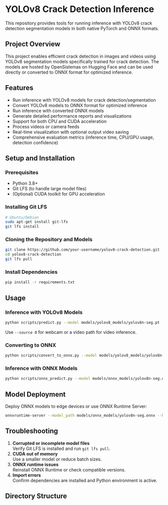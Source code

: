 # YOLOv8 Crack Detection Inference

This repository provides tools for running inference with YOLOv8 crack detection segmentation models in both native PyTorch and ONNX formats.

## Project Overview

This project enables efficient crack detection in images and videos using YOLOv8 segmentation models specifically trained for crack detection. The models are hosted by OpenSistemas on Hugging Face and can be used directly or converted to ONNX format for optimized inference.

## Features

- Run inference with YOLOv8 models for crack detection/segmentation
- Convert YOLOv8 models to ONNX format for optimized inference
- Run inference with converted ONNX models
- Generate detailed performance reports and visualizations
- Support for both CPU and CUDA acceleration
- Process videos or camera feeds
- Real-time visualization with optional output video saving
- Comprehensive evaluation metrics (inference time, CPU/GPU usage, detection confidence)

## Setup and Installation

### Prerequisites
- Python 3.8+
- Git LFS (to handle large model files)
- (Optional) CUDA toolkit for GPU acceleration

### Installing Git LFS
```bash
# Ubuntu/Debian
sudo apt-get install git-lfs
git lfs install
```

### Cloning the Repository and Models
```bash
git clone https://github.com/your-username/yolov8-crack-detection.git
cd yolov8-crack-detection
git lfs pull
```

### Install Dependencies
```bash
pip install -r requirements.txt
```

## Usage

### Inference with YOLOv8 Models
```bash
python scripts/predict.py --model models/yolov8_models/yolov8n-seg.pt --source data/images/test.jpg
```
Use `--source 0` for webcam or a video path for video inference.

### Converting to ONNX
```bash
python scripts/convert_to_onnx.py --model models/yolov8_models/yolov8n-seg.pt --output models/onnx_models/yolov8n-seg.onnx
```

### Inference with ONNX Models
```bash
python scripts/onnx_predict.py --model models/onnx_models/yolov8n-seg.onnx --source data/images/test.jpg
```

## Model Deployment

Deploy ONNX models to edge devices or use ONNX Runtime Server:
```bash
onnxruntime-server --model_path models/onnx_models/yolov8n-seg.onnx --http_port 8001
```

## Troubleshooting

1. **Corrupted or incomplete model files**  
   Verify Git LFS is installed and run `git lfs pull`.
2. **CUDA out of memory**  
   Use a smaller model or reduce batch sizes.
3. **ONNX runtime issues**  
   Reinstall ONNX Runtime or check compatible versions.
4. **Import errors**  
   Confirm dependencies are installed and Python environment is active.

## Directory Structure
